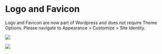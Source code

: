 # Logo and Favicon

Logo and Favicon are now part of Wordpress and does not require Theme Options. Please navigate to Appearance > Customize > Site Identity.

![](http://transvelo.github.io/docs/enter/images/customize.png)

![](http://transvelo.github.io/docs/enter/images/logo-favicon.png)
